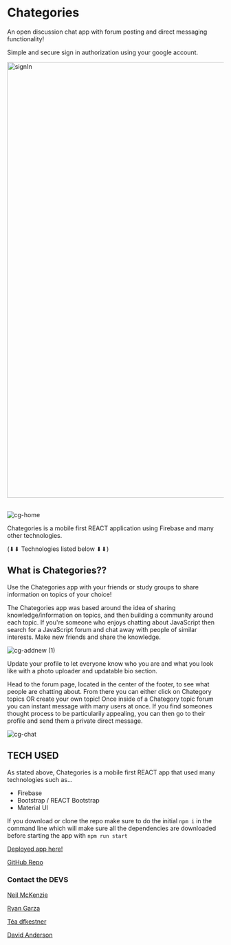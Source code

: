 # Chategories
An open discussion chat app with forum posting and direct messaging functionality!

Simple and secure sign in authorization using your google account.

<img width="1014" alt="signIn" src="https://user-images.githubusercontent.com/42220778/101593336-60278a80-39b5-11eb-82f7-a5ec7684223d.PNG">
<br>
<br>

![cg-home](https://user-images.githubusercontent.com/42220778/101593455-89e0b180-39b5-11eb-98aa-fe9a1148b9cd.PNG)

Chategories is a mobile first REACT application using Firebase and many other technologies.

(⬇⬇  Technologies listed below  ⬇⬇)

## What is Chategories??
Use the Chategories app with your friends or study groups to share information on topics of your choice! 

The Chategories app was based around the idea of sharing knowledge/information on topics, and then building a community around each topic. If you're someone who enjoys chatting about JavaScript then search for a JavaScript forum and chat away with people of similar interests. Make new friends and share the knowledge.

![cg-addnew (1)](https://user-images.githubusercontent.com/42220778/101593587-c7ddd580-39b5-11eb-87a1-523b91de784a.PNG)

Update your profile to let everyone know who you are and what you look like with a photo uploader and updatable bio section.

Head to the forum page, located in the center of the footer, to see what people are chatting about. From there you can either click on Chategory topics OR create your own topic! Once inside of a Chategory topic forum you can instant message with many users at once. If you find someones thought process to be particularily appealing, you can then go to their profile and send them a private direct message. 

![cg-chat](https://user-images.githubusercontent.com/42220778/101593646-e5ab3a80-39b5-11eb-9acd-94b28ea2c4b3.PNG)


## TECH USED
As stated above, Chategories is a mobile first REACT app that used many technologies such as...

- Firebase
- Bootstrap / REACT Bootstrap
- Material UI

If you download or clone the repo make sure to do the initial `npm i` in the command line which will make sure all the dependencies are downloaded before starting the app with `npm run start`
<br>

[Deployed app here!](https://chategories-57274.web.app/)

[GitHub Repo](https://github.com/nmckenzie1/chategories)

### Contact the DEVS

[ Neil McKenzie ](https://github.com/nmckenzie1)

[ Ryan Garza ](https://github.com/rgarzadev)

[ Téa dfkestner ](https://github.com/dfkestner)

[ David Anderson ](https://github.com/Davidanderson76)


